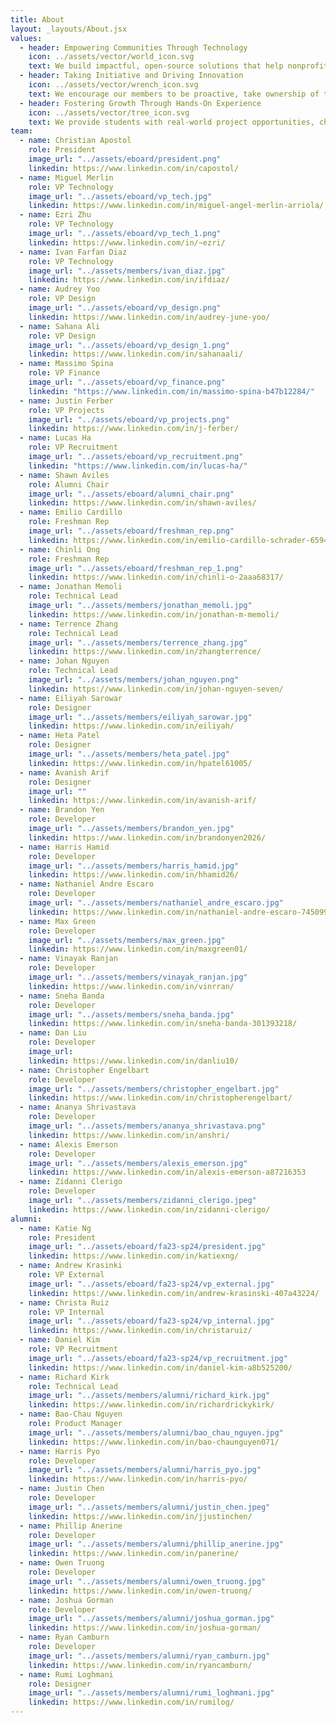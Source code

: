 ```yaml
---
title: About
layout: _layouts/About.jsx
values:
  - header: Empowering Communities Through Technology
    icon: ../assets/vector/world_icon.svg
    text: We build impactful, open-source solutions that help nonprofits serve their communities more effectively.
  - header: Taking Initiative and Driving Innovation
    icon: ../assets/vector/wrench_icon.svg
    text: We encourage our members to be proactive, take ownership of their work, and push the boundaries of what student-led teams can achieve.
  - header: Fostering Growth Through Hands-On Experience
    icon: ../assets/vector/tree_icon.svg
    text: We provide students with real-world project opportunities, challenging them to develop technical, leadership, and problem-solving skills.
team:
  - name: Christian Apostol
    role: President
    image_url: "../assets/eboard/president.png"
    linkedin: https://www.linkedin.com/in/capostol/
  - name: Miguel Merlin
    role: VP Technology
    image_url: "../assets/eboard/vp_tech.jpg"
    linkedin: https://www.linkedin.com/in/miguel-angel-merlin-arriola/
  - name: Ezri Zhu
    role: VP Technology
    image_url: "../assets/eboard/vp_tech_1.png"
    linkedin: https://www.linkedin.com/in/~ezri/
  - name: Ivan Farfan Diaz
    role: VP Technology
    image_url: "../assets/members/ivan_diaz.jpg"
    linkedin: https://www.linkedin.com/in/ifdiaz/
  - name: Audrey Yoo
    role: VP Design
    image_url: "../assets/eboard/vp_design.png"
    linkedin: https://www.linkedin.com/in/audrey-june-yoo/
  - name: Sahana Ali
    role: VP Design
    image_url: "../assets/eboard/vp_design_1.png"
    linkedin: https://www.linkedin.com/in/sahanaali/
  - name: Massimo Spina
    role: VP Finance
    image_url: "../assets/eboard/vp_finance.png"
    linkedin: "https://www.linkedin.com/in/massimo-spina-b47b12284/"
  - name: Justin Ferber
    role: VP Projects
    image_url: "../assets/eboard/vp_projects.png"
    linkedin: https://www.linkedin.com/in/j-ferber/
  - name: Lucas Ha
    role: VP Recruitment
    image_url: "../assets/eboard/vp_recruitment.png"
    linkedin: "https://www.linkedin.com/in/lucas-ha/"
  - name: Shawn Aviles
    role: Alumni Chair
    image_url: "../assets/eboard/alumni_chair.png"
    linkedin: https://www.linkedin.com/in/shawn-aviles/
  - name: Emilio Cardillo
    role: Freshman Rep
    image_url: "../assets/eboard/freshman_rep.png"
    linkedin: https://www.linkedin.com/in/emilio-cardillo-schrader-6594b7308/
  - name: Chinli Ong
    role: Freshman Rep
    image_url: "../assets/eboard/freshman_rep_1.png"
    linkedin: https://www.linkedin.com/in/chinli-o-2aaa68317/
  - name: Jonathan Memoli
    role: Technical Lead
    image_url: "../assets/members/jonathan_memoli.jpg"
    linkedin: https://www.linkedin.com/in/jonathan-m-memoli/
  - name: Terrence Zhang
    role: Technical Lead
    image_url: "../assets/members/terrence_zhang.jpg"
    linkedin: https://www.linkedin.com/in/zhangterrence/
  - name: Johan Nguyen
    role: Technical Lead
    image_url: "../assets/members/johan_nguyen.png"
    linkedin: https://www.linkedin.com/in/johan-nguyen-seven/
  - name: Eiliyah Sarowar
    role: Designer
    image_url: "../assets/members/eiliyah_sarowar.jpg"
    linkedin: https://www.linkedin.com/in/eiliyah/
  - name: Heta Patel
    role: Designer
    image_url: "../assets/members/heta_patel.jpg"
    linkedin: https://www.linkedin.com/in/hpatel61005/
  - name: Avanish Arif
    role: Designer
    image_url: ""
    linkedin: https://www.linkedin.com/in/avanish-arif/
  - name: Brandon Yen
    role: Developer
    image_url: "../assets/members/brandon_yen.jpg"
    linkedin: https://www.linkedin.com/in/brandonyen2026/
  - name: Harris Hamid
    role: Developer
    image_url: "../assets/members/harris_hamid.jpg"
    linkedin: https://www.linkedin.com/in/hhamid26/
  - name: Nathaniel Andre Escaro
    role: Developer
    image_url: "../assets/members/nathaniel_andre_escaro.jpg"
    linkedin: https://www.linkedin.com/in/nathaniel-andre-escaro-745099251/
  - name: Max Green
    role: Developer
    image_url: "../assets/members/max_green.jpg"
    linkedin: https://www.linkedin.com/in/maxgreen01/
  - name: Vinayak Ranjan
    role: Developer
    image_url: "../assets/members/vinayak_ranjan.jpg"
    linkedin: https://www.linkedin.com/in/vinrran/
  - name: Sneha Banda
    role: Developer
    image_url: "../assets/members/sneha_banda.jpg"
    linkedin: https://www.linkedin.com/in/sneha-banda-301393218/
  - name: Dan Liu
    role: Developer
    image_url:
    linkedin: https://www.linkedin.com/in/danliu10/
  - name: Christopher Engelbart
    role: Developer
    image_url: "../assets/members/christopher_engelbart.jpg"
    linkedin: https://www.linkedin.com/in/christopherengelbart/
  - name: Ananya Shrivastava
    role: Developer
    image_url: "../assets/members/ananya_shrivastava.png"
    linkedin: https://www.linkedin.com/in/anshri/
  - name: Alexis Emerson
    role: Developer
    image_url: "../assets/members/alexis_emerson.jpg"
    linkedin: https://www.linkedin.com/in/alexis-emerson-a87216353
  - name: Zidanni Clerigo
    role: Developer
    image_url: "../assets/members/zidanni_clerigo.jpeg"
    linkedin: https://www.linkedin.com/in/zidanni-clerigo/
alumni:
  - name: Katie Ng
    role: President
    image_url: "../assets/eboard/fa23-sp24/president.jpg"
    linkedin: https://www.linkedin.com/in/katiexng/
  - name: Andrew Krasinki
    role: VP External
    image_url: "../assets/eboard/fa23-sp24/vp_external.jpg"
    linkedin: https://www.linkedin.com/in/andrew-krasinski-407a43224/
  - name: Christa Ruiz
    role: VP Internal
    image_url: "../assets/eboard/fa23-sp24/vp_internal.jpg"
    linkedin: https://www.linkedin.com/in/christaruiz/
  - name: Daniel Kim
    role: VP Recruitment
    image_url: "../assets/eboard/fa23-sp24/vp_recruitment.jpg"
    linkedin: https://www.linkedin.com/in/daniel-kim-a8b525200/
  - name: Richard Kirk
    role: Technical Lead
    image_url: "../assets/members/alumni/richard_kirk.jpg"
    linkedin: https://www.linkedin.com/in/richardrickykirk/
  - name: Bao-Chau Nguyen
    role: Product Manager
    image_url: "../assets/members/alumni/bao_chau_nguyen.jpg"
    linkedin: https://www.linkedin.com/in/bao-chaunguyen071/
  - name: Harris Pyo
    role: Developer
    image_url: "../assets/members/alumni/harris_pyo.jpg"
    linkedin: https://www.linkedin.com/in/harris-pyo/
  - name: Justin Chen
    role: Developer
    image_url: "../assets/members/alumni/justin_chen.jpeg"
    linkedin: https://www.linkedin.com/in/jjustinchen/
  - name: Phillip Anerine
    role: Developer
    image_url: "../assets/members/alumni/phillip_anerine.jpg"
    linkedin: https://www.linkedin.com/in/panerine/
  - name: Owen Truong
    role: Developer
    image_url: "../assets/members/alumni/owen_truong.jpg"
    linkedin: https://www.linkedin.com/in/owen-truong/
  - name: Joshua Gorman
    role: Developer
    image_url: "../assets/members/alumni/joshua_gorman.jpg"
    linkedin: https://www.linkedin.com/in/joshua-gorman/
  - name: Ryan Camburn
    role: Developer
    image_url: "../assets/members/alumni/ryan_camburn.jpg"
    linkedin: https://www.linkedin.com/in/ryancamburn/
  - name: Rumi Loghmani
    role: Designer
    image_url: "../assets/members/alumni/rumi_loghmani.jpg"
    linkedin: https://www.linkedin.com/in/rumilog/
---
```

